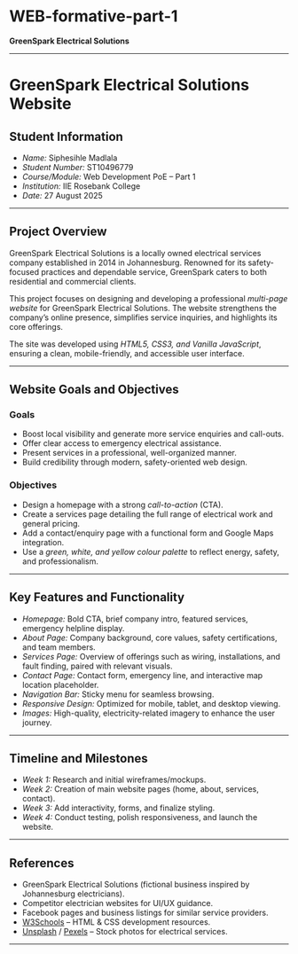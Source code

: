 # WEB-formative-part-1
**GreenSpark Electrical Solutions** 

---

# GreenSpark Electrical Solutions Website

## Student Information

* *Name:* Siphesihle Madlala
* *Student Number:* ST10496779
* *Course/Module:* Web Development PoE – Part 1
* *Institution:* IIE Rosebank College
* *Date:* 27 August 2025

---

## Project Overview

GreenSpark Electrical Solutions is a locally owned electrical services company established in 2014 in Johannesburg. Renowned for its safety-focused practices and dependable service, GreenSpark caters to both residential and commercial clients.

This project focuses on designing and developing a professional *multi-page website* for GreenSpark Electrical Solutions. The website strengthens the company’s online presence, simplifies service inquiries, and highlights its core offerings.

The site was developed using *HTML5, CSS3, and Vanilla JavaScript*, ensuring a clean, mobile-friendly, and accessible user interface.

---

## Website Goals and Objectives

### Goals

* Boost local visibility and generate more service enquiries and call-outs.
* Offer clear access to emergency electrical assistance.
* Present services in a professional, well-organized manner.
* Build credibility through modern, safety-oriented web design.

### Objectives

* Design a homepage with a strong *call-to-action* (CTA).
* Create a services page detailing the full range of electrical work and general pricing.
* Add a contact/enquiry page with a functional form and Google Maps integration.
* Use a *green, white, and yellow colour palette* to reflect energy, safety, and professionalism.

---

## Key Features and Functionality

* *Homepage:* Bold CTA, brief company intro, featured services, emergency helpline display.
* *About Page:* Company background, core values, safety certifications, and team members.
* *Services Page:* Overview of offerings such as wiring, installations, and fault finding, paired with relevant visuals.
* *Contact Page:* Contact form, emergency line, and interactive map location placeholder.
* *Navigation Bar:* Sticky menu for seamless browsing.
* *Responsive Design:* Optimized for mobile, tablet, and desktop viewing.
* *Images:* High-quality, electricity-related imagery to enhance the user journey.

---

## Timeline and Milestones

* *Week 1:* Research and initial wireframes/mockups.
* *Week 2:* Creation of main website pages (home, about, services, contact).
* *Week 3:* Add interactivity, forms, and finalize styling.
* *Week 4:* Conduct testing, polish responsiveness, and launch the website.

---

## References

* GreenSpark Electrical Solutions (fictional business inspired by Johannesburg electricians).
* Competitor electrician websites for UI/UX guidance.
* Facebook pages and business listings for similar service providers.
* [W3Schools](https://www.w3schools.com) – HTML & CSS development resources.
* [Unsplash](https://unsplash.com) / [Pexels](https://pexels.com) – Stock photos for electrical services.

---

